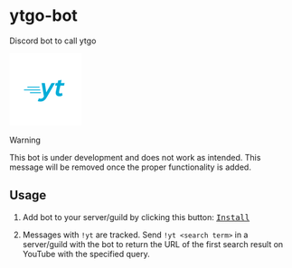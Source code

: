# ytgo-bot

Discord bot to call ytgo

<img height="128px" width="128px" src="./ytgo.png">

> [!WARNING]
> This bot is under development and does not work as intended. This message will be removed once the proper functionality is added.

## Usage

1. Add bot to your server/guild by clicking this button: [<kbd>Install</kbd>](<https://discord.com/oauth2/authorize?client_id=1352768147312214017>)

2. Messages with `!yt` are tracked. Send `!yt <search term>` in a server/guild with the bot to return the URL of the first search result on YouTube with the specified query.
